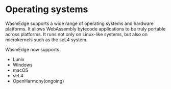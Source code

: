 # Operating systems

WasmEdge supports a wide range of operating systems and hardware platforms.
It allows WebAssembly bytecode applications to be truly portable
across platforms.
It runs not only on Linux-like systems, but also on microkernels such as the seL4 system.

WasmEdge now supports
* Lunix
* Windows
* macOS
* seL4
* OpenHarmony(ongoing)
